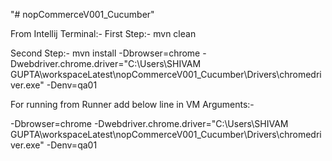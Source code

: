 "# nopCommerceV001_Cucumber" 

From Intellij Terminal:-
First Step:-
mvn clean

Second Step:-
mvn install -Dbrowser=chrome -Dwebdriver.chrome.driver="C:\Users\SHIVAM GUPTA\workspaceLatest\nopCommerceV001_Cucumber\Drivers\chromedriver.exe" -Denv=qa01

For running from Runner add below line in VM Arguments:-

-Dbrowser=chrome -Dwebdriver.chrome.driver="C:\Users\SHIVAM GUPTA\workspaceLatest\nopCommerceV001_Cucumber\Drivers\chromedriver.exe" -Denv=qa01
